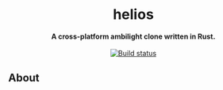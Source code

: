 <div align="center">
  <h1>helios</h1>
  <strong>A cross-platform ambilight clone written in Rust.</strong>
</div>
<br />
<div align="center">
  <!-- Build status -->
  <a href="">
    <img src="" alt="Build status" />
  </a>
</div>

## About


